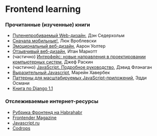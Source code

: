 # Frontend learning

### Прочитанные (изученные) книги
*  <a href="http://www.ozon.ru/context/detail/id/2719992/" target="_blank">Пуленепробиваемый Web-дизайн</a>, Дэн Седерхольм
*  <a href="http://www.ozon.ru/context/detail/id/28282777/" target="_blank">Сначала мобильные!</a>, Люк Вроблевски
*  <a href="http://www.ozon.ru/context/detail/id/8747236/" target="_blank">Эмоциональный веб-дизайн</a>, Аарон Уолтер
*  <a href="http://www.ozon.ru/context/detail/id/8747299/" target="_blank">Отзывчивый веб-дизайн</a>, Итан Маркотт
*  (частично) <a href="http://www.ozon.ru/context/detail/id/1332088/" target="_blank">Интерфейс: новые направления в проектировании компьютерных систем</a>, Джеф Раскин
*  (частично) <a href="http://www.ozon.ru/context/detail/id/19677670/" target="_blank">JavaScript. Подробное руководство</a>, Дэвид Флэнаган
*  <a href="http://karmazzin.gitbooks.io/eloquentjavascript_ru/" target="_blank">Выразительный Javascript</a>, Марейн Хавербек
*  <a href="http://largescalejs.ru/" target="_blank">Паттерны для масштабируемых JavaScript-приложений</a>, Эдди Османи
*  <a href="http://djbook.ru/index/" target="_blank">Книга по Django 1.1</a>


### Отслеживаемые интернет-ресурсы
* <a href="http://habrahabr.ru/posts/frontend/" target="_blank">Рубрика Фронтенд на Habrahabr</a>
* <a href="http://frontender.info/" target="_blank">Frontender Magazine</a>
* <a href="https://learn.javascript.ru/" target="_blank">Javascript.ru</a>
* <a href="http://tympanus.net/codrops/" target="_blank">Codrops</a>
